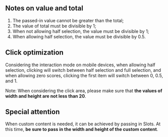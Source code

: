 ## Notes on value and total

1. The passed-in value cannot be greater than the total;
2. The value of total must be divisible by 1;
3. When not allowing half selection, the value must be divisible by 1;
4. When allowing half selection, the value must be divisible by 0.5.

## Click optimization

Considering the interaction mode on mobile devices, when allowing half selection, clicking will switch between half selection and full selection, and when allowing zero scores, clicking the first item will switch between 0, 0.5, and 1.

Note: When considering the click area, please make sure that **the values of width and height are not less than 20**.

## Special attention

When custom content is needed, it can be achieved by passing in Slots. At this time, **be sure to pass in the width and height of the custom content**.
